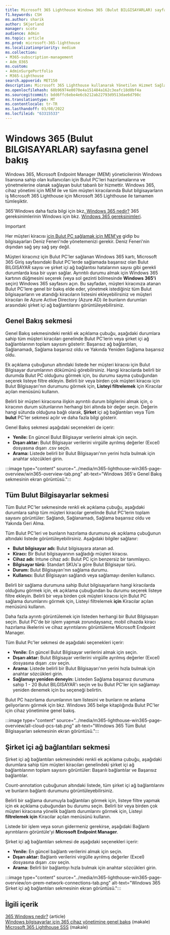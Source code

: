 ```yaml
---
title: Microsoft 365 Lighthouse Windows 365 (Bulut BILGISAYARLAR) sayfasına genel bakış
f1.keywords: CSH
ms.author: sharik
author: SKjerland
manager: scotv
audience: Admin
ms.topic: article
ms.prod: microsoft-365-lighthouse
ms.localizationpriority: medium
ms.collection:
- M365-subscription-management
- Adm_O365
ms.custom:
- AdminSurgePortfolio
- M365-Lighthouse
search.appverid: MET150
description: Microsoft 365 Lighthouse kullanarak Yönetilen Hizmet Sağlayıcıları (MSP)'ler için, Windows 365 (Bulut PC) sayfası hakkında bilgi edinebilirsiniz.
ms.openlocfilehash: 60b96974e0070e4a151484a162c3eafc18d0bf4a
ms.sourcegitcommit: bdd6ffc6ebe4e6cb212ab22793d9513dae6d798c
ms.translationtype: MT
ms.contentlocale: tr-TR
ms.lasthandoff: 03/08/2022
ms.locfileid: "63315533"
---
```

# <a name="windows-365-cloud-pcs-page-overview"></a>Windows 365 (Bulut BILGISAYARLAR) sayfasına genel bakış  
  
Windows 365, Microsoft Endpoint Manager (MEM) yöneticilerinin Windows lisansına sahip olan kullanıcıları için Bulut PC'leri hazırlamalarına ve yönetmelerine olanak sağlayan bulut tabanlı bir hizmettir. Windows 365, cihaz yönetimi için MEM ile ve tüm müşteri kiracılarında Bulut bilgisayarların iş Microsoft 365 Lighthouse için Microsoft 365 Lighthouse ile tamamen tümleşiktir.

365'Windows daha fazla bilgi için bkz[. Windows 365 nedir?](/windows-365/overview) 365 gereksinimlerinin Windows için bkz. [Windows 365 gereksinimleri](/windows-365/enterprise/requirements).

> [!IMPORTANT]
> Her müşteri kiracısı [için Bulut PC sağlamak için MEM'ye](https://go.microsoft.com/fwlink/p/?linkid=2150463) gidip bu bilgisayarları Deniz Feneri'nde yönetemenizi gerekir. Deniz Feneri'nin dışından sağ şey sağ şey değil.

Müşteri kiracınız için Bulut PC'ler sağlanan Windows 365 kartı, Microsoft 365 Giriş sayfasındaki Bulut PC'lerde sağlamada başarısız olan Bulut BILGISAYAR sayısı ve şirket içi ağ bağlantısı hatalarının sayısı gibi gerekli durumlarda kısa bir uyarı sağlar. Ayrıntılı durumu almak için Windows 365 kartının düğmesini seçerek (veya sol gezinti bölmesinde **Windows 365'i** seçin) Windows 365 sayfasını açın. Bu sayfadan, müşteri kiracınıza atanan Bulut PC'lere genel bir bakış elde eder, yönetmek istediğiniz tüm Bulut bilgisayarların ve atandığı kiracıların listesini ekleyebilirsiniz ve müşteri kiracıları ile Azure Active Directory (Azure AD) ile bunların durumları arasındaki şirket içi ağ bağlantılarını görüntüleyebilirsiniz.

## <a name="overview-tab"></a>Genel Bakış sekmesi

Genel Bakış sekmesindeki renkli ek açıklama çubuğu, aşağıdaki durumlara sahip tüm müşteri kiracıları genelinde Bulut PC'lerin veya şirket içi ağ bağlantılarının toplam sayısını gösterir: Başarısız ağ bağlantıları, Sağlanamadı, Sağlama başarısız oldu ve Yakında Yeniden Sağlama başarısız oldu.

Ek açıklama çubuğunun altındaki listede her müşteri kiracısı için Bulut Bilgisayar durumlarının dökümünü görebilirsiniz. Hangi kiracılarda belirli bir durumda Bulut PC olduğunu görmek için, bu durumu sayma çubuğundan seçerek listeye filtre ekleyin. Belirli bir veya birden çok müşteri kiracısı için Bulut Bilgisayarı'nın durumunu görmek için, **Listeyi filtrelemek** için Kiracılar açılan menüsünü kullanın.

Belirli bir müşteri kiracısına ilişkin ayrıntılı durum bilgilerini almak için, o kiracının durum sütunlarının herhangi biri altında bir değer seçin. Değerin hangi sütunda olduğuna bağlı olarak, **Şirket** içi ağ bağlantıları veya Tüm **bulut** PC'ler sekmesi açılır ve daha fazla bilgi gösterir.

Genel Bakış sekmesi aşağıdaki seçenekleri de içerir:

- **Yenile:** En güncel Bulut Bilgisayar verilerini almak için seçin.
- **Dışarı aktar:** Bulut Bilgisayar verilerini virgülle ayrılmış değerler (Excel) dosyasına dışarı .csv seçin.
- **Arama:** Listede belirli bir Bulut Bilgisayarı'nın yerini hızla bulmak için anahtar sözcükleri girin.

:::image type="content" source="../media/m365-lighthouse-win365-page-overview/win365-overview-tab.png" alt-text="Windows 365'e Genel Bakış sekmesinin ekran görüntüsü.":::

## <a name="all-cloud-pcs-tab"></a>Tüm Bulut Bilgisayarlar sekmesi

Tüm Bulut PC'ler sekmesinde renkli ek açıklama çubuğu, aşağıdaki durumlara sahip tüm müşteri kiracılar genelinde Bulut PC'lerin toplam sayısını görüntüler: Sağlandı, Sağlanamadı, Sağlama başarısız oldu ve Yakında Geri Alma.

Tüm Bulut PC'leri ve bunların hazırlama durumunu ek açıklama çubuğunun altındaki listede görüntüleyebilirsiniz. Aşağıdaki bilgiler sağlanır:

- **Bulut bilgisayar adı:** Bulut bilgisayara atanan ad.
- **Kiracı:** Bir Bulut bilgisayarının sağladığı müşteri kiracısı.
- **Cihaz adı:** Intune cihaz adı: Bulut PC için benzersiz bir tanımlayıcı.
- **Bilgisayar türü:** Standart SKUs'a göre Bulut Bilgisayar türü.
- **Durum:** Bulut Bilgisayarı'nın sağlama durumu.
- **Kullanıcı:** Bulut Bilgisayarı sağlandı veya sağlamayı denilen kullanıcı.

Belirli bir sağlama durumuna sahip Bulut bilgisayarların hangi kiracılarda olduğunu görmek için, ek açıklama çubuğundan bu durumu seçerek listeye filtre ekleyin. Belirli bir veya birden çok müşteri kiracısı için Bulut PC sağlama durumlarını görmek için, Listeyi filtrelemek **için** Kiracılar açılan menüsünü kullanın.

Daha fazla ayrıntı görüntülemek için listeden herhangi bir Bulut Bilgisayarı seçin. Bulut PC'de bir işlem yapmak zorundaysanız, mobil cihazda kiracı hazırlama ilkelerini ve cihaz ayrıntılarını görüntüleme Microsoft Endpoint Manager.

Tüm Bulut Pc'ler sekmesi de aşağıdaki seçenekleri içerir:

- **Yenile:** En güncel Bulut Bilgisayar verilerini almak için seçin.
- **Dışarı aktar:** Bulut Bilgisayar verilerini virgülle ayrılmış değerler (Excel) dosyasına dışarı .csv seçin.
- **Arama:** Listede belirli bir Bulut Bilgisayarı'nın yerini hızla bulmak için anahtar sözcükleri girin.
- **Sağlamayı yeniden deneyin:** Listeden Sağlama başarısız durumuna sahip 1 - 20 Bulut BILGISAYAR'ı seçin ve bu Bulut PC'ler için sağlamayı yeniden denemek için bu seçeneği belirtin.

Bulut PC hazırlama durumlarının tam listesini ve bunların ne anlama geliyorlarını görmek için bkz. Windows [](/windows-365/enterprise/device-management-overview#column-details) 365 belge kitaplığında Bulut PC'ler için cihaz yönetimine genel bakış.

:::image type="content" source="../media/m365-lighthouse-win365-page-overview/all-cloud-pcs-tab.png" alt-text="Windows 365 Tüm Bulut Bilgisayarları sekmesinin ekran görüntüsü.":::

## <a name="on-premises-network-connections-tab"></a>Şirket içi ağ bağlantıları sekmesi

Şirket içi ağ bağlantıları sekmesindeki renkli ek açıklama çubuğu, aşağıdaki durumlara sahip tüm müşteri kiracıları genelindeki şirket içi ağ bağlantılarının toplam sayısını görüntüler: Başarılı bağlantılar ve Başarısız bağlantılar.

Count-annotation çubuğunun altındaki listede, tüm şirket içi ağ bağlantılarını ve bunların bağlantı durumunu görüntüleyebilirsiniz.

Belirli bir sağlama durumuyla bağlantıları görmek için, listeye filtre yapmak için ek açıklama çubuğundan bu durumu seçin. Belirli bir veya birden çok müşteri kiracısına yönelik bağlantı durumlarını görmek için, Listeyi **filtrelemek için** Kiracılar açılan menüsünü kullanın.

Listede bir işlem veya sorun gidermeniz gerekirse, aşağıdaki Bağlantı ayrıntılarını görüntüle'yi **Microsoft Endpoint Manager**.

Şirket içi ağ bağlantıları sekmesi de aşağıdaki seçenekleri içerir:

- **Yenile:** En güncel bağlantı verilerini almak için seçin.
- **Dışarı aktar:** Bağlantı verilerini virgülle ayrılmış değerler (Excel) dosyasına dışarı .csv seçin.
- **Arama:** Belirli bir bağlantıyı hızla bulmak için anahtar sözcükleri girin.

:::image type="content" source="../media/m365-lighthouse-win365-page-overview/on-prem-network-connections-tab.png" alt-text="Windows 365 Şirket içi ağ bağlantıları sekmesinin ekran görüntüsü.":::

## <a name="related-content"></a>İlgili içerik

[365 Windows nedir?](/windows-365/overview) (article)\
[Windows bilgisayarlar için 365 cihaz yönetimine genel bakış](/windows-365/enterprise/device-management-overview) (makale)\
[Microsoft 365 Lighthouse SSS](m365-lighthouse-faq.yml) (makale)